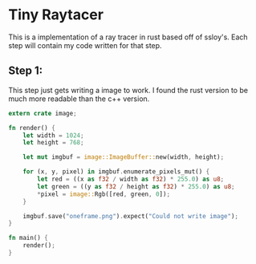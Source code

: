 # Tiny Raytacer
This is a implementation of a ray tracer in rust based off of ssloy's.
Each step will contain my code written for that step.

## Step 1:

This step just gets writing a image to work. I found the rust version to be much
more readable than the c++ version.

```rust
extern crate image;

fn render() {
    let width = 1024;
    let height = 768;

    let mut imgbuf = image::ImageBuffer::new(width, height);

    for (x, y, pixel) in imgbuf.enumerate_pixels_mut() {
        let red = ((x as f32 / width as f32) * 255.0) as u8;
        let green = ((y as f32 / height as f32) * 255.0) as u8;
        *pixel = image::Rgb([red, green, 0]);
    }

    imgbuf.save("oneframe.png").expect("Could not write image");
}

fn main() {
    render();
}
```